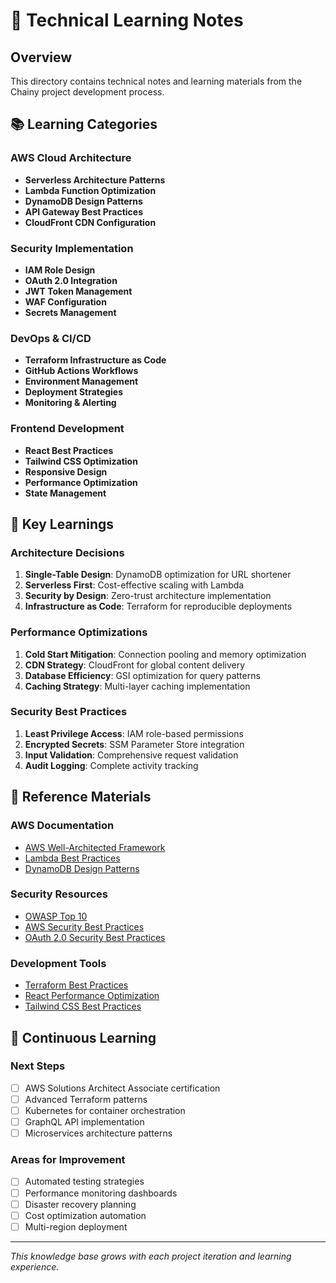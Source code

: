 # 📝 Technical Learning Notes

## Overview
This directory contains technical notes and learning materials from the Chainy project development process.

## 📚 Learning Categories

### AWS Cloud Architecture
- **Serverless Architecture Patterns**
- **Lambda Function Optimization**
- **DynamoDB Design Patterns**
- **API Gateway Best Practices**
- **CloudFront CDN Configuration**

### Security Implementation
- **IAM Role Design**
- **OAuth 2.0 Integration**
- **JWT Token Management**
- **WAF Configuration**
- **Secrets Management**

### DevOps & CI/CD
- **Terraform Infrastructure as Code**
- **GitHub Actions Workflows**
- **Environment Management**
- **Deployment Strategies**
- **Monitoring & Alerting**

### Frontend Development
- **React Best Practices**
- **Tailwind CSS Optimization**
- **Responsive Design**
- **Performance Optimization**
- **State Management**

## 🎯 Key Learnings

### Architecture Decisions
1. **Single-Table Design**: DynamoDB optimization for URL shortener
2. **Serverless First**: Cost-effective scaling with Lambda
3. **Security by Design**: Zero-trust architecture implementation
4. **Infrastructure as Code**: Terraform for reproducible deployments

### Performance Optimizations
1. **Cold Start Mitigation**: Connection pooling and memory optimization
2. **CDN Strategy**: CloudFront for global content delivery
3. **Database Efficiency**: GSI optimization for query patterns
4. **Caching Strategy**: Multi-layer caching implementation

### Security Best Practices
1. **Least Privilege Access**: IAM role-based permissions
2. **Encrypted Secrets**: SSM Parameter Store integration
3. **Input Validation**: Comprehensive request validation
4. **Audit Logging**: Complete activity tracking

## 📖 Reference Materials

### AWS Documentation
- [AWS Well-Architected Framework](https://aws.amazon.com/architecture/well-architected/)
- [Lambda Best Practices](https://docs.aws.amazon.com/lambda/latest/dg/best-practices.html)
- [DynamoDB Design Patterns](https://docs.aws.amazon.com/amazondynamodb/latest/developerguide/bp-general-nosql-design.html)

### Security Resources
- [OWASP Top 10](https://owasp.org/www-project-top-ten/)
- [AWS Security Best Practices](https://aws.amazon.com/security/security-resources/)
- [OAuth 2.0 Security Best Practices](https://tools.ietf.org/html/draft-ietf-oauth-security-topics)

### Development Tools
- [Terraform Best Practices](https://www.terraform.io/docs/cloud/guides/recommended-practices/)
- [React Performance Optimization](https://react.dev/learn/render-and-commit)
- [Tailwind CSS Best Practices](https://tailwindcss.com/docs/reusing-styles)

## 🔄 Continuous Learning

### Next Steps
- [ ] AWS Solutions Architect Associate certification
- [ ] Advanced Terraform patterns
- [ ] Kubernetes for container orchestration
- [ ] GraphQL API implementation
- [ ] Microservices architecture patterns

### Areas for Improvement
- [ ] Automated testing strategies
- [ ] Performance monitoring dashboards
- [ ] Disaster recovery planning
- [ ] Cost optimization automation
- [ ] Multi-region deployment

---

*This knowledge base grows with each project iteration and learning experience.*
